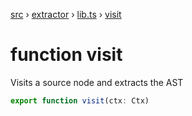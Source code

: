 [src](src.md) &rsaquo; [extractor](src-extractor.md) &rsaquo; [lib.ts](src-extractor-lib.ts.md) &rsaquo; [visit](src-extractor-lib.ts-visit.md)
# function visit
Visits a source node and extracts the AST

```ts
export function visit(ctx: Ctx) 
```